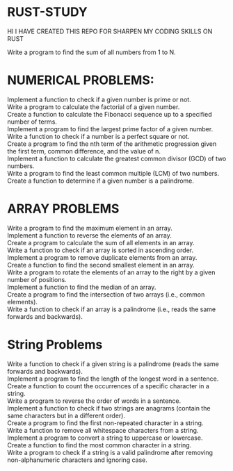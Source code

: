 # RUST-STUDY
<p>HI I HAVE CREATED THIS REPO  FOR SHARPEN MY CODING SKILLS ON RUST</p>
<p>Write a program to find the sum of all numbers from 1 to N.<br>

<h1>NUMERICAL PROBLEMS:</h1>
<p>
Implement a function to check if a given number is prime or not.<br>
Write a program to calculate the factorial of a given number.<br>
Create a function to calculate the Fibonacci sequence up to a specified number of terms.<br>
Implement a program to find the largest prime factor of a given number.<br>
Write a function to check if a number is a perfect square or not.<br>
Create a program to find the nth term of the arithmetic progression given the first term, common difference, and the value of n.<br>
Implement a function to calculate the greatest common divisor (GCD) of two numbers.<br>
Write a program to find the least common multiple (LCM) of two numbers.<br>
Create a function to determine if a given number is a palindrome.</p>

<h1>ARRAY PROBLEMS</h1>
<p>
Write a program to find the maximum element in an array.<br>
Implement a function to reverse the elements of an array.<br>
Create a program to calculate the sum of all elements in an array.<br>
Write a function to check if an array is sorted in ascending order.<br>
Implement a program to remove duplicate elements from an array.<br>
Create a function to find the second smallest element in an array.<br>
Write a program to rotate the elements of an array to the right by a given number of positions.<br>
Implement a function to find the median of an array.<br>
Create a program to find the intersection of two arrays (i.e., common elements).<br>
Write a function to check if an array is a palindrome (i.e., reads the same forwards and backwards).<br>
</p>

<h1>String Problems</h1>
<p>
Write a function to check if a given string is a palindrome (reads the same forwards and backwards).<br>
Implement a program to find the length of the longest word in a sentence.<br>
Create a function to count the occurrences of a specific character in a string.<br>
Write a program to reverse the order of words in a sentence.<br>
Implement a function to check if two strings are anagrams (contain the same characters but in a different order).<br>
Create a program to find the first non-repeated character in a string.<br>
Write a function to remove all whitespace characters from a string.<br>
Implement a program to convert a string to uppercase or lowercase.<br>
Create a function to find the most common character in a string.<br>
Write a program to check if a string is a valid palindrome after removing non-alphanumeric characters and ignoring case.<br>
</p>
